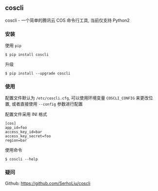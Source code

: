 ## coscli

coscli - 一个简单的腾讯云 COS 命令行工具, 当前仅支持 Python2

### 安装

使用 `pip`

    $ pip install coscli

升级

    $ pip install --upgrade coscli


### 使用

配置文件默认为 `/etc/coscli.cfg`, 可以使用环境变量 `COSCLI_CONFIG` 来更改位置,
或者直接使用 `--config` 参数进行配置

配置文件采用 INI 格式

    [cos]
    app_id=foo
    access_key_id=bar
    access_key_secret=foo
    region=bar

使用命令

    $ coscli --help


### 疑问

Github: https://github.com/SerhoLiu/coscli
